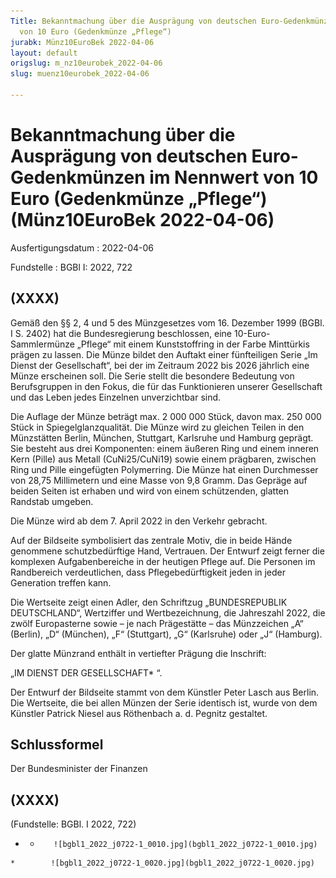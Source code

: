 ```yaml
---
Title: Bekanntmachung über die Ausprägung von deutschen Euro-Gedenkmünzen im Nennwert
  von 10 Euro (Gedenkmünze „Pflege“)
jurabk: Münz10EuroBek 2022-04-06
layout: default
origslug: m_nz10eurobek_2022-04-06
slug: muenz10eurobek_2022-04-06

---
```


# Bekanntmachung über die Ausprägung von deutschen Euro-Gedenkmünzen im Nennwert von 10 Euro (Gedenkmünze „Pflege“) (Münz10EuroBek 2022-04-06)

Ausfertigungsdatum
:   2022-04-06

Fundstelle
:   BGBl I: 2022, 722


## (XXXX)

Gemäß den §§ 2, 4 und 5 des Münzgesetzes vom 16. Dezember 1999 (BGBl.
I S. 2402) hat die Bundesregierung beschlossen, eine 10-Euro-
Sammlermünze „Pflege“ mit einem Kunststoffring in der Farbe Minttürkis
prägen zu lassen. Die Münze bildet den Auftakt einer fünfteiligen
Serie „Im Dienst der Gesellschaft“, bei der im Zeitraum 2022 bis 2026
jährlich eine Münze erscheinen soll. Die Serie stellt die besondere
Bedeutung von Berufsgruppen in den Fokus, die für das Funktionieren
unserer Gesellschaft und das Leben jedes Einzelnen unverzichtbar sind.

Die Auflage der Münze beträgt max. 2 000 000 Stück, davon max. 250 000
Stück in Spiegelglanzqualität. Die Münze wird zu gleichen Teilen in
den Münzstätten Berlin, München, Stuttgart, Karlsruhe und Hamburg
geprägt. Sie besteht aus drei Komponenten: einem äußeren Ring und
einem inneren Kern (Pille) aus Metall (CuNi25/CuNi19) sowie einem
prägbaren, zwischen Ring und Pille eingefügten Polymerring. Die Münze
hat einen Durchmesser von 28,75 Millimetern und eine Masse von 9,8
Gramm. Das Gepräge auf beiden Seiten ist erhaben und wird von einem
schützenden, glatten Randstab umgeben.

Die Münze wird ab dem 7. April 2022 in den Verkehr gebracht.

Auf der Bildseite symbolisiert das zentrale Motiv, die in beide Hände
genommene schutzbedürftige Hand, Vertrauen. Der Entwurf zeigt ferner
die komplexen Aufgabenbereiche in der heutigen Pflege auf. Die
Personen im Randbereich verdeutlichen, dass Pflegebedürftigkeit jeden
in jeder Generation treffen kann.

Die Wertseite zeigt einen Adler, den Schriftzug „BUNDESREPUBLIK
DEUTSCHLAND“, Wertziffer und Wertbezeichnung, die Jahreszahl 2022, die
zwölf Europasterne sowie – je nach Prägestätte – das Münzzeichen „A“
(Berlin), „D“ (München), „F“ (Stuttgart), „G“ (Karlsruhe) oder „J“
(Hamburg).

Der glatte Münzrand enthält in vertiefter Prägung die Inschrift:

„IM DIENST DER GESELLSCHAFT*             “.

Der Entwurf der Bildseite stammt von dem Künstler Peter Lasch aus
Berlin. Die Wertseite, die bei allen Münzen der Serie identisch ist,
wurde von dem Künstler Patrick Niesel aus Röthenbach a. d. Pegnitz
gestaltet.


## Schlussformel

Der Bundesminister der Finanzen


## (XXXX)

(Fundstelle: BGBl. I 2022, 722)



*    *        ![bgbl1_2022_j0722-1_0010.jpg](bgbl1_2022_j0722-1_0010.jpg)
    *        ![bgbl1_2022_j0722-1_0020.jpg](bgbl1_2022_j0722-1_0020.jpg)



